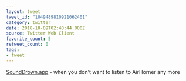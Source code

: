 ```yaml
---
layout: tweet
tweet_id: "1049489810921062401"
category: twitter
date: 2018-10-09T02:40:44.000Z
source: Twitter Web Client
favorite_count: 5
retweet_count: 0
tags:
- tweet
---
```


[SoundDrown.app](https://SoundDrown.app) - when you don't want to listen to AirHorner any more
